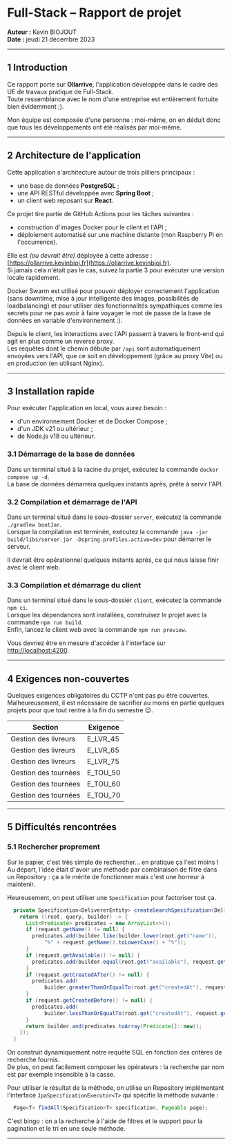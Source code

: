 # Full-Stack – Rapport de projet

**Auteur :** Kevin BIOJOUT  
**Date :** jeudi 21 décembre 2023

---

## 1 Introduction

Ce rapport porte sur **Ollarrive**, l'application développée dans le cadre des UE de travaux pratique de Full-Stack.  
Toute ressemblance avec le nom d'une entreprise est entièrement fortuite bien évidemment ;).

Mon équipe est composée d'une personne : moi-même, on en déduit donc que tous les développements ont été réalisés par moi-même.

---

## 2 Architecture de l'application

Cette application s'architecture autour de trois pilliers principaux :

- une base de données **PostgreSQL** ;
- une API RESTful développée avec **Spring Boot** ;
- un client web reposant sur **React**.

Ce projet tire partie de GitHub Actions pour les tâches suivantes :

- construction d'images Docker pour le client et l'API ;
- déploiement automatisé sur une machine distante (mon Raspberry Pi en l'occurrence).

Elle est _(ou devrait être)_ déployée à cette adresse : [https://ollarrive.kevinbioj.fr](https://ollarrive.kevinbioj.fr).  
Si jamais cela n'était pas le cas, suivez la partie 3 pour exécuter une version locale rapidement.

Docker Swarm est utilisé pour pouvoir déployer correctement l'application (sans downtime, mise à jour intelligente des images, possibilités de loadbalancing)
et pour utiliser des fonctionnalités sympathiques comme les secrets pour ne pas avoir à faire voyager le mot de passe de la base de données en variable d'environnement :).

Depuis le client, les interactions avec l'API passent à travers le front-end qui agit en plus comme un reverse proxy.  
Les requêtes dont le chemin débute par `/api` sont automatiquement envoyées vers l'API, que ce soit en développement (grâce au proxy Vite) ou en production (en utilisant Nginx).

---

## 3 Installation rapide

Pour exécuter l'application en local, vous aurez besoin :

- d'un environnement Docker et de Docker Compose ;
- d'un JDK v21 ou ultérieur ;
- de Node.js v18 ou ultérieur.

### 3.1 Démarrage de la base de données

Dans un terminal situé à la racine du projet, exécutez la commande `docker compose up -d`.  
La base de données démarrera quelques instants après, prête à servir l'API.

### 3.2 Compilation et démarrage de l'API

Dans un terminal situé dans le sous-dossier `server`, exécutez la commande `./gradlew bootJar`.  
Lorsque la compilation est terminée, exécutez la commande `java -jar build/libs/server.jar -Dspring.profiles.active=dev` pour démarrer le serveur.

Il devrait être opérationnel quelques instants après, ce qui nous laisse finir avec le client web.

### 3.3 Compilation et démarrage du client

Dans un terminal situé dans le sous-dossier `client`, exécutez la commande `npm ci`.  
Lorsque les dépendances sont installées, construisez le projet avec la commande `npm run build`.  
Enfin, lancez le client web avec la commande `npm run preview`.

Vous devriez être en mesure d'accéder à l'interface sur [http://localhost:4200](http://localhost:4200).

---

## 4 Exigences non-couvertes

Quelques exigences obligatoires du CCTP n'ont pas pu être couvertes.  
Malheureusement, il est nécessaire de sacrifier au moins en partie quelques projets pour que tout rentre à la fin du semestre 😔.

| Section              | Exigence |
| -------------------- | -------- |
| Gestion des livreurs | E_LVR_45 |
| Gestion des livreurs | E_LVR_65 |
| Gestion des livreurs | E_LVR_75 |
| Gestion des tournées | E_TOU_50 |
| Gestion des tournées | E_TOU_60 |
| Gestion des tournées | E_TOU_70 |

---

## 5 Difficultés rencontrées

### 5.1 Rechercher proprement

Sur le papier, c'est très simple de rechercher... en pratique ça l'est moins !  
Au départ, l'idée était d'avoir une méthode par combinaison de filtre dans un Repository : ça a le mérite de fonctionner mais c'est une horreur à maintenir.

Heureusement, on peut utiliser une `Specification` pour factoriser tout ça.

```java
  private Specification<DelivererEntity> createSearchSpecification(DelivererSearchRequest request) {
    return ((root, query, builder) -> {
      List<Predicate> predicates = new ArrayList<>();
      if (request.getName() != null) {
        predicates.add(builder.like(builder.lower(root.get("name")),
            "%" + request.getName().toLowerCase() + "%"));
      }
      if (request.getAvailable() != null) {
        predicates.add(builder.equal(root.get("available"), request.getAvailable()));
      }
      if (request.getCreatedAfter() != null) {
        predicates.add(
            builder.greaterThanOrEqualTo(root.get("createdAt"), request.getCreatedAfter()));
      }
      if (request.getCreatedBefore() != null) {
        predicates.add(
            builder.lessThanOrEqualTo(root.get("createdAt"), request.getCreatedBefore()));
      }
      return builder.and(predicates.toArray(Predicate[]::new));
    });
  }
```

On construit dynamiquement notre requête SQL en fonction des critères de recherche fournis.  
De plus, on peut facilement composer les opérateurs : la recherche par nom est par exemple insensible à la casse.

Pour utiliser le résultat de la méthode, on utilise un Repository implémentant l'interface `JpaSpecificationExecutor<T>` qui spécifie la méthode suivante :

```java
  Page<T> findAll(Specification<T> specification, Pageable page);
```

C'est bingo : on a la recherche à l'aide de filtres et le support pour la pagination et le tri en une seule méthode.

---
